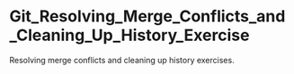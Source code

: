 # Git_Resolving_Merge_Conflicts_and_Cleaning_Up_History_Exercise
Resolving merge conflicts and cleaning up history exercises.
